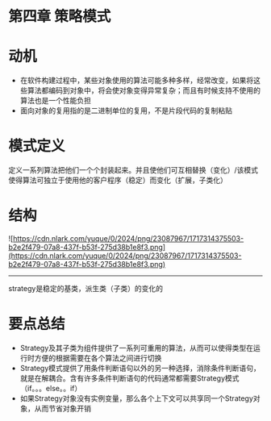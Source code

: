 # 第四章 策略模式

# 动机

- 在软件构建过程中，某些对象使用的算法可能多种多样，经常改变，如果将这些算法都编码到对象中，将会使对象变得异常复杂；而且有时候支持不使用的算法也是一个性能负担
- 面向对象的复用指的是二进制单位的复用，不是片段代码的复制粘贴

# 模式定义

定义一系列算法把他们一个个封装起来。并且使他们可互相替换（变化）/该模式使得算法可独立于使用他的客户程序（稳定）而变化（扩展，子类化）

# 结构

![https://cdn.nlark.com/yuque/0/2024/png/23087967/1717314375503-b2e2f479-07a8-437f-b53f-275d38b1e8f3.png](https://cdn.nlark.com/yuque/0/2024/png/23087967/1717314375503-b2e2f479-07a8-437f-b53f-275d38b1e8f3.png)

---

strategy是稳定的基类，派生类（子类）的变化的

# 要点总结

- Strategy及其子类为组件提供了一系列可重用的算法，从而可以使得类型在运行时方便的根据需要在各个算法之间进行切换
- Strategy模式提供了用条件判断语句以外的另一种选择，消除条件判断语句，就是在解耦合。含有许多条件判断语句的代码通常都需要Strategy模式（if。。。else。。if）
- 如果Strategy对象没有实例变量，那么各个上下文可以共享同一个Strategy对象，从而节省对象开销